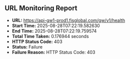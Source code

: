 ## URL Monitoring Report

- **URL:** https://api-gw1-prod1.fisglobal.com/gw/v1/health
- **Start Time:** 2025-08-28T07:22:19.582630
- **End Time:** 2025-08-28T07:22:19.759574
- **Total Time Taken:** 0.176944 seconds
- **HTTP Status Code:** 403
- **Status:** Failure
- **Failure Reason:** HTTP Status Code: 403
